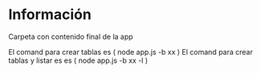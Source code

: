 # Información

Carpeta con contenido final de la app

El comand para crear tablas es ( node app.js -b xx )
El comand para crear tablas y listar es es ( node app.js -b xx -l )